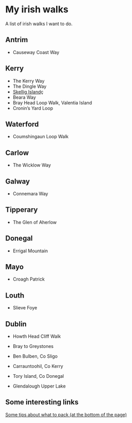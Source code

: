 # My irish walks
A list of irish walks I want to do.

## Antrim
- Causeway Coast Way

## Kerry
- The Kerry Way
- The Dingle Way
- [Skellig Island](skellig-island/index.md)ç
- Beara Way
- Bray Head Loop Walk, Valentia Island
- Cronin’s Yard Loop

## Waterford
- Coumshingaun Loop Walk

## Carlow
- The Wicklow Way

## Galway
- Connemara Way

## Tipperary
- The Glen of Aherlow

## Donegal
- Errigal Mountain

## Mayo
- Croagh Patrick

## Louth
- Slieve Foye

## Dublin
- Howth Head Cliff Walk



- Bray to Greystones
- Ben Bulben, Co Sligo
- Carrauntoohil, Co Kerry
- Tory Island, Co Donegal
- Glendalough Upper Lake


## Some interesting links
[Some tips about what to pack (at the bottom of the page)](https://www.independent.ie/life/travel/ireland/7-amazing-walks-in-ireland-fresh-air-for-every-fitness-level-35575321.html)
